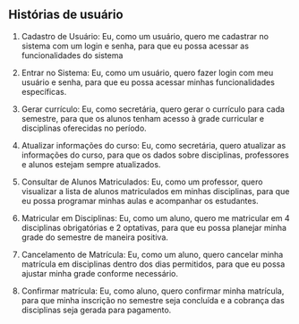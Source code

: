 ## Histórias de usuário
1. Cadastro de Usuário: Eu, como um usuário, quero me cadastrar no sistema com um login e senha, para que eu possa acessar as funcionalidades do sistema


2. Entrar no Sistema: Eu, como um usuário, quero fazer login com meu usuário e senha, para que eu possa acessar minhas funcionalidades específicas.


3. Gerar currículo: Eu, como secretária, quero gerar o currículo para cada semestre, para que os alunos tenham acesso à grade curricular e disciplinas oferecidas no período.


4. Atualizar informações do curso: Eu, como secretária, quero atualizar as informações do curso, para que os dados sobre disciplinas, professores e alunos estejam sempre atualizados.


5. Consultar de Alunos Matriculados: Eu, como um professor, quero visualizar a lista de alunos matriculados em minhas disciplinas, para que eu possa programar minhas aulas e acompanhar os estudantes.


6. Matricular em Disciplinas: Eu, como um aluno, quero me matricular em 4 disciplinas obrigatórias e 2 optativas, para que eu possa planejar minha grade do semestre de maneira positiva.


7. Cancelamento de Matrícula: Eu, como um aluno, quero cancelar minha matrícula em disciplinas dentro dos dias permitidos, para que eu possa ajustar minha grade conforme necessário.


8. Confirmar matrícula: Eu, como aluno, quero confirmar minha matrícula, para que minha inscrição no semestre seja concluída e a cobrança das disciplinas seja gerada para pagamento.